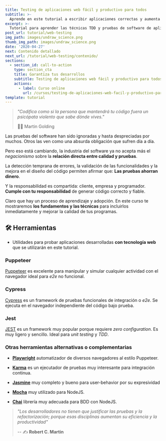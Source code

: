 ```yaml
---
title: Testing de aplicaciones web fácil y productivo para todos
subtitle: >-
  Aprende en este tutorial a escribir aplicaciones correctas y aumenta tu valor.
excerpt: >-
  Tutorial para aprender las técnicas TDD y pruebas de software de aplicaciones web.
post_url: tutorial/web-testing
img_path: images/undraw_science.png
thumb_img_path: images/undraw_science.png
date: '2020-04-27'
next: Contenido detallado
next_url: /tutorial/web-testing/contenido/
sections:
  - section_id: call-to-action
    type: section_cta
    title: Garantiza tus desarrollos
    subtitle: Testing de aplicaciones web fácil y productivo para todos.
    actions:
      - label: Curso online
        url: /cursos/testing-de-aplicaciones-web-facil-y-productivo-para-todos/
template: tutorial
---
```


> _"Codifica como si la persona que mantendrá tu código fuera un psicópata violento que sabe dónde vives."_
>
> ✍🏼 Martin Golding

Las pruebas del software han sido ignoradas y hasta despreciadas por muchos. Otros las ven como una absurda obligación que sufren día a día.

Pero eso está cambiando, la industria del software ya no acepta más el _negacionismo_ sobre la **relación directa entre calidad y pruebas**.

La detección temprana de errores, la validación de las funcionalidades y la mejora en el diseño del código permiten afirmar que: **Las pruebas ahorran dinero**.

Y la responsabilidad es compartida: cliente, empresa y programador. **Cumple con tu responsabilidad** de generar código correcto y fiable.

Claro que hay un proceso de aprendizaje y adopción. En este curso te mostraremos **los fundamentos y las técnicas** para incluirlos inmediatamente y mejorar la calidad de tus programas.

## 🛠 Herramientas

- Utilidades para probar aplicaciones desarrolladas **con tecnología web** que se utilizarán en este tutorial.

### Puppeteer

[Puppeteer](https://pptr.dev/) es excelente para manipular y simular cualquier actividad con el navegador ideal para _e2e_ no funcional.

### Cypress

[Cypress](https://www.cypress.io/) es un framework de pruebas funcionales de integración o _e2e_. Se ejecuta en el navegador independiente del código bajo prueba.

### Jest

[JEST](https://jestjs.io/) es un framework muy popular porque requiere _zero configuration_. Es muy ligero y sencillo. Ideal para _unit testing_ y _TDD_.

### Otras herramientas alternativas o complementarias

- **[Playwright](https://github.com/microsoft/playwright)** automatizador de diversos navegadores al estilo Puppeteer.

- **[Karma](https://karma-runner.github.io/latest/index.html)** es un ejecutador de pruebas muy interesante para integración continua.

- **[Jasmine](https://jasmine.github.io/)** muy completo y bueno para user-behavior por su expresividad

- **[Mocha](https://mochajs.org/)** muy utilizado para NodeJS.

- **[Chai](https://www.chaijs.com/)** librería muy adecuada para BDD con NodeJS.

> _"Los desarrolladores no tienen que justificar las pruebas y la refactorización; porque esas disciplinas aumentan su eficiencia y la productividad"_
>
> -- ✍️ **Robert C. Martin**
